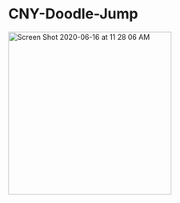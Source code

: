 # CNY-Doodle-Jump 

<img width="326" alt="Screen Shot 2020-06-16 at 11 28 06 AM" src="https://user-images.githubusercontent.com/44186344/84813276-88b16780-afc4-11ea-8650-ed04d46b5756.png">
